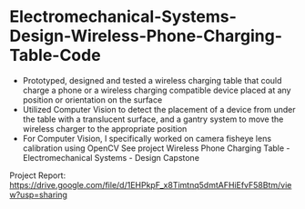 # Electromechanical-Systems-Design-Wireless-Phone-Charging-Table-Code

- Prototyped, designed and tested a wireless charging table that could charge a phone or a wireless charging compatible device placed at any position or orientation on the surface
- Utilized Computer Vision to detect the placement of a device from under the table with a translucent surface, and a gantry system to move the wireless charger to the appropriate position
- For Computer Vision, I specifically worked on camera fisheye lens calibration using OpenCV
See project Wireless Phone Charging Table - Electromechanical Systems - Design Capstone

Project Report: https://drive.google.com/file/d/1EHPkpF_x8Timtnq5dmtAFHiEfvF58Btm/view?usp=sharing
